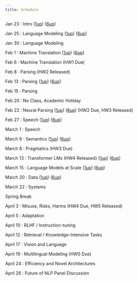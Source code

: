 ```yaml
---
title: Schedule
---
```


Jan 23
: Intro ([1up](slides/cs288-sp23-introduction.pdf)) ([6up](slides/cs288-sp23-introduction-6up.pdf))

Jan 25
: Language Modeling ([1up](slides/cs288-sp23-language-modeling.pdf)) ([6up](slides/cs288-sp23-language-modeling-6up.pdf))


Jan 30 
: Language Modeling

Feb 1 
: Machine Translation ([1up](slides/cs288-sp23-machine-translation.pdf)) ([6up](slides/cs288-sp23-machine-translation-6up.pdf))


Feb 6
: Machine Translation (HW1 Due)

Feb 8
: Parsing (HW2 Released)

Feb 13
: Parsing ([1up](slides/cs288-sp23-parsing.pdf)) ([6up](slides/cs288-sp23-parsing-6up.pdf))


Feb 15
: Parsing 

Feb 20 
: No Class, Academic Holiday  

Feb 22
: Neural Parsing ([1up](slides/cs288-sp23-neural-parsing.pdf)) ([6up](slides/cs288-sp23-neural-parsing-6up.pdf))
(HW2 Due, HW3 Released)

Feb 27
: Speech  ([1up](slides/cs288-sp23-speech.pdf)) ([6up](slides/cs288-sp23-speech-6up.pdf))

March 1
: Speech  

March 6
: Semantics ([1up](slides/cs288-sp23-semantics.pdf)) ([6up](slides/cs288-sp23-semantics-6up.pdf))

 
March 8
: Pragmatics (HW3 Due) 

March 13
: Transformer LMs (HW4 Released)  ([1up](slides/cs288-sp23-llm-overview.pdf)) ([6up](slides/cs288-sp23-llm-overview-6up.pdf))


March 15
: Language Models at Scale ([1up](slides/cs288-sp23-existing-llms.pdf)) ([6up](slides/cs288-sp23-existing-llms-6up.pdf))



March 20
: Data ([1up](slides/cs288-sp23-llm-data.pdf)) ([6up](slides/cs288-sp23-llm-data.pdf))

March 22
: Systems 

Spring Break

April 3 
: Misuse, Risks, Harms (HW4 Due, HW5 Released)

April 5
: Adaptation

April 10
: RLHF / Instruction-tuning

April 12
: Retrieval / Knowledge-Intensive Tasks

April 17
: Vision and Language

April 19
: Multilingual Modeling (HW5 Due)

April 24
: Efficiency and Novel Architectures

April 26
: Future of NLP Panel Discussion

